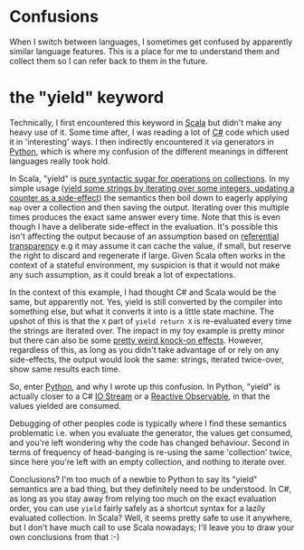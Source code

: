 # Confusions

When I switch between languages, I sometimes get confused by apparently similar language features. This is a place for me to understand them and collect them so I can refer back to them in the future.

# the "yield" keyword

Technically, I first encountered this keyword in [Scala](./yield/scala/README.md) but didn't make any heavy use of it. Some time after,
I was reading a lot of [C#](./yield/csharp/README.md) code which used it in 'interesting' ways. I then indirectly encountered it via generators
in [Python](./yield/python3/README.md), which is where my confusion of the different meanings in different languages really took hold.

In Scala, "yield" is [pure syntactic sugar for operations on collections](http://docs.scala-lang.org/tutorials/FAQ/yield.html). In my simple usage
([yield some strings by iterating over some integers, updating a counter as a side-effect](./yield/scala/src/Main.scala)) the semantics then boil down to eagerly applying `map` over a collection and then saving the output. Iterating over this multiple times produces the exact same answer every time. Note that this is even though I have a deliberate side-effect in the evaluation. It's possible this isn't affecting the output because of an assumption based on [referential transparency](http://stackoverflow.com/questions/4847818/referential-transparency) e.g it may assume it can cache the value, if small, but reserve the right to discard and regenerate if large. Given Scala often works in the context of a stateful environment, my suspicion is that it would not make any such assumption, as it could break a lot of expectations.

In the context of this example, I had thought C# and Scala would be the same, but apparently not. Yes, yield is still converted by the compiler
into something else, but what it converts it into is a little state machine. The upshot of this is that the `X` part of `yield return X` is
re-evaluated every time the strings are iterated over. The impact in my toy example is pretty minor but there can also be some [pretty weird
knock-on effects](http://www.daedtech.com/getting-too-cute-with-c-yield-return/). However, regardless of this, as long as you didn't take advantage
of or rely on any side-effects, the output would look the same: strings, iterated twice-over, show same results each time.

So, enter [Python](./yield/python3/README.md), and why I wrote up this confusion. In Python, "yield" is actually closer to a C# [IO Stream](https://msdn.microsoft.com/en-us/library/system.io.stream(v=vs.110).aspx) or a [Reactive Observable](https://msdn.microsoft.com/en-us/library/system.reactive.linq.observable(v=vs.103).aspx), in that the values yielded are consumed.

Debugging of other peoples code is typically where I find these semantics problematic i.e. when you evaluate the generator, the values get consumed, and you're left wondering why the code has changed behaviour. Second in terms of frequency of head-banging is re-using the same 'collection' twice, since here you're left with an empty collection, and nothing to iterate over.

Conclusions? I'm too much of a newbie to Python to say its "yield" semantics are a bad thing, but they definitely need to be understood. In C#, as long as you stay away from relying too much on the exact evaluation order, you can use `yield` fairly safely as a shortcut syntax for a lazily evaluated collection. In Scala? Well, it seems pretty safe to use it anywhere, but I don't have much call to use Scala nowadays; I'll leave you to draw your own conclusions from that :-)


